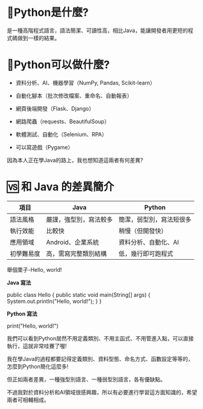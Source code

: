 # 🐍Python是什麼?

是一種高階程式語言，語法簡潔、可讀性高，相比Java，能讓開發者用更短的程式碼做到一樣的結果。

# 🐍Python可以做什麼?

- 資料分析、AI、機器學習（NumPy, Pandas, Scikit-learn）
  
- 自動化腳本（批次修改檔案、重命名、自動報表）
  
- 網頁後端開發（Flask、Django）
  
- 網路爬蟲（requests、BeautifulSoup）
  
- 軟體測試、自動化（Selenium、RPA）
  
- 可以寫遊戲（Pygame）

因為本人正在學Java的路上，我也想知道這兩者有何差異?

# 🆚 和 Java 的差異簡介
| 項目         | Java                           | Python                         |
|--------------|--------------------------------|--------------------------------|
| 語法風格     | 嚴謹，強型別，寫法較多         | 簡潔，弱型別，寫法短很多        |
| 執行效能     | 比較快                         | 稍慢（但開發快）                |
| 應用領域     | Android、企業系統              | 資料分析、自動化、AI           |
| 初學難易度   | 高，需寫完整類別結構            | 低，幾行即可跑程式             |

舉個栗子-Hello, world!

**Java 寫法**

public class Hello {
    public static void main(String[] args) {
        System.out.println("Hello, world!");
    }
}

**Python 寫法**

print("Hello, world!")

我們可以看到Python居然不用定義類別、不用主函式、不用管進入點，可以直接執行，這就非常哇賽了喔!

我在學Java的過程都要記得定義類別、資料型態、命名方式、函數設定等等的，怎麼到Python簡化這麼多!

但正如兩者差異，一種強型別語言、一種弱型別語言，各有優缺點。

不過我對於資料分析和AI領域很感興趣，所以有必要進行學習這方面知識的，希望兩者可相輔相成。
